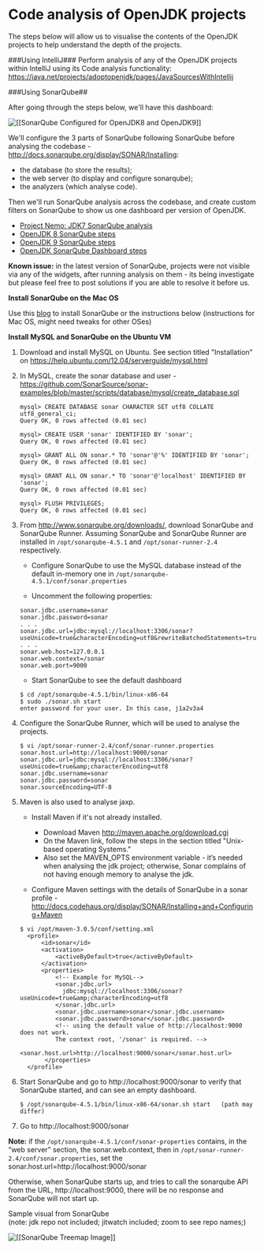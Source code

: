 # Code analysis of OpenJDK projects

The steps below will allow us to visualise the contents of the OpenJDK projects to help understand the depth of the projects.


###Using IntelliJ###
Perform analysis of any of the OpenJDK projects within IntelliJ using its Code analysis functionality:
https://java.net/projects/adoptopenjdk/pages/JavaSourcesWithIntellij


###Using SonarQube##

After going through the steps below, we'll have this dashboard:

![[[SonarQube Configured for OpenJDK8 and OpenJDK9]]](SonarQube-OpenJDK8-and-OpenJDK9.png)

We'll configure the 3 parts of SonarQube following SonarQube before analysing the codebase - http://docs.sonarqube.org/display/SONAR/Installing:
* the database (to store the results);
* the web server (to display and configure sonarqube);
* the analyzers (which analyse code).

Then we'll run SonarQube analysis across the codebase, and create custom filters on SonarQube to show us one dashboard per version of OpenJDK.
* [Project Nemo: JDK7 SonarQube analysis](http://nemo.sonarqube.org/dashboard/index/net.java.openjdk:jdk7)
* [OpenJDK 8 SonarQube steps](openjdk8_sonarqube_steps.md)
* [OpenJDK 9 SonarQube steps](openjdk9_sonarqube_steps.md)
* [OpenJDK SonarQube Dashboard steps](openjdk_sonarqube_dashboard_steps.md)

**Known issue:** in the latest version of SonarQube, projects were not visible via any of the widgets, after running analysis on them - its being investigate but please feel free to post solutions if you are able to resolve it before us.

**Install SonarQube on the Mac OS**

Use this [blog](https://neomatrix369.wordpress.com/2013/09/16/installing-sonarqube-formely-sonar-on-mac-os-x-mountain-lion-10-8-4/) to install SonarQube or the instructions below (instructions for Mac OS, might need tweaks for other OSes)

**Install MySQL and SonarQube on the Ubuntu VM**
1. Download and install MySQL on Ubuntu. See section titled "Installation" on https://help.ubuntu.com/12.04/serverguide/mysql.html

2. In MySQL, create the sonar database and user - https://github.com/SonarSource/sonar-examples/blob/master/scripts/database/mysql/create_database.sql

    ```
    mysql> CREATE DATABASE sonar CHARACTER SET utf8 COLLATE utf8_general_ci;
    Query OK, 0 rows affected (0.01 sec)

    mysql> CREATE USER 'sonar' IDENTIFIED BY 'sonar';
    Query OK, 0 rows affected (0.01 sec)

    mysql> GRANT ALL ON sonar.* TO 'sonar'@'%' IDENTIFIED BY 'sonar';
    Query OK, 0 rows affected (0.01 sec)

    mysql> GRANT ALL ON sonar.* TO 'sonar'@'localhost' IDENTIFIED BY 'sonar';
    Query OK, 0 rows affected (0.01 sec)

    mysql> FLUSH PRIVILEGES;
    Query OK, 0 rows affected (0.01 sec)
    ```

3. From http://www.sonarqube.org/downloads/, download SonarQube and SonarQube Runner. Assuming SonarQube and SonarQube Runner are installed in ```/opt/sonarqube-4.5.1``` and ```/opt/sonar-runner-2.4``` respectively.
    * Configure SonarQube to use the MySQL database instead of the default in-memory one in ``` /opt/sonarqube-4.5.1/conf/sonar.properties ```

    * Uncomment the following properties:
    ```
    sonar.jdbc.username=sonar
    sonar.jdbc.password=sonar
    . . .
    sonar.jdbc.url=jdbc:mysql://localhost:3306/sonar?useUnicode=true&characterEncoding=utf8&rewriteBatchedStatements=true&useConfigs=maxPerformance
    . . .
    sonar.web.host=127.0.0.1
    sonar.web.context=/sonar
    sonar.web.port=9000
    ```
    * Start SonarQube to see the default dashboard
    ```
    $ cd /opt/sonarqube-4.5.1/bin/linux-x86-64
    $ sudo ./sonar.sh start
    enter password for your user. In this case, j1a2v3a4
    ```

4. Configure the SonarQube Runner, which will be used to analyse the projects.
    ```
    $ vi /opt/sonar-runner-2.4/conf/sonar-runner.properties
    sonar.host.url=http://localhost:9000/sonar
    sonar.jdbc.url=jdbc:mysql://localhost:3306/sonar?useUnicode=true&amp;characterEncoding=utf8
    sonar.jdbc.username=sonar
    sonar.jdbc.password=sonar
    sonar.sourceEncoding=UTF-8
    ```
5. Maven is also used to analyse jaxp.
    * Install Maven if it's not already installed.
        * Download Maven http://maven.apache.org/download.cgi
        * On the Maven link, follow the steps in the section titled "Unix-based operating Systems."
        * Also set the MAVEN_OPTS environment variable - it’s needed when analysing the jdk project; otherwise, Sonar complains of not having enough memory to analyse the jdk.

    * Configure Maven settings with the details of SonarQube in a sonar profile - http://docs.codehaus.org/display/SONAR/Installing+and+Configuring+Maven

    ```
    $ vi /opt/maven-3.0.5/conf/setting.xml
      <profile>
          <id>sonar</id>
          <activation>
              <activeByDefault>true</activeByDefault>
          </activation>
          <properties>
              <!-- Example for MySQL-->
              <sonar.jdbc.url>
                jdbc:mysql://localhost:3306/sonar?useUnicode=true&amp;characterEncoding=utf8
              </sonar.jdbc.url>
              <sonar.jdbc.username>sonar</sonar.jdbc.username>
              <sonar.jdbc.password>sonar</sonar.jdbc.password>
              <!-- using the default value of http://localhost:9000 does not work.
              The context root, '/sonar' is required. -->
              <sonar.host.url>http://localhost:9000/sonar</sonar.host.url>
           </properties>
      </profile>
    ```

6. Start SonarQube and go to http://localhost:9000/sonar to verify that SonarQube started, and can see an empty dashboard.

    ```
    $ /opt/sonarqube-4.5.1/bin/linux-x86-64/sonar.sh start   (path may differ)
    ```
7. Go to http://localhost:9000/sonar

**Note:** if the ```/opt/sonarqube-4.5.1/conf/sonar-properties``` contains, in the “web server” section, the sonar.web.context, then in ```/opt/sonar-runner-2.4/conf/sonar.properties```, set the sonar.host.url=http://localhost:9000/sonar

Otherwise, when SonarQube starts up, and tries to call the sonarqube API from the URL, http://localhost:9000, there will be no response and SonarQube will not start up.

Sample visual from SonarQube<br/>
(note: jdk repo not included; jitwatch included; zoom to see repo names;)

![[[SonarQube Treemap Image]]](SonarQube-OpenJDK8-treemap.jpg)
